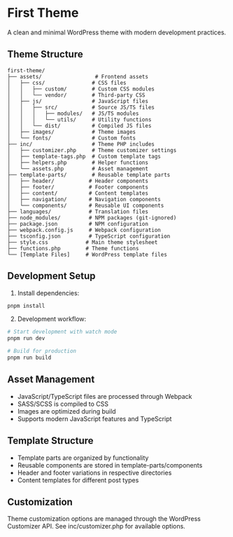 # First Theme

A clean and minimal WordPress theme with modern development practices.

## Theme Structure

```
first-theme/
├── assets/                 # Frontend assets
│   ├── css/               # CSS files
│   │   ├── custom/        # Custom CSS modules
│   │   └── vendor/        # Third-party CSS
│   ├── js/                # JavaScript files
│   │   ├── src/           # Source JS/TS files
│   │   │   ├── modules/   # JS/TS modules
│   │   │   └── utils/     # Utility functions
│   │   └── dist/          # Compiled JS files
│   ├── images/            # Theme images
│   └── fonts/             # Custom fonts
├── inc/                   # Theme PHP includes
│   ├── customizer.php     # Theme customizer settings
│   ├── template-tags.php  # Custom template tags
│   ├── helpers.php        # Helper functions
│   └── assets.php         # Asset management
├── template-parts/        # Reusable template parts
│   ├── header/           # Header components
│   ├── footer/           # Footer components
│   ├── content/          # Content templates
│   ├── navigation/       # Navigation components
│   └── components/       # Reusable UI components
├── languages/            # Translation files
├── node_modules/         # NPM packages (git-ignored)
├── package.json          # NPM configuration
├── webpack.config.js     # Webpack configuration
├── tsconfig.json         # TypeScript configuration
├── style.css            # Main theme stylesheet
├── functions.php        # Theme functions
└── [Template Files]     # WordPress template files
```

## Development Setup

1. Install dependencies:

```bash
pnpm install
```

2. Development workflow:

```bash
# Start development with watch mode
pnpm run dev

# Build for production
pnpm run build
```

## Asset Management

- JavaScript/TypeScript files are processed through Webpack
- SASS/SCSS is compiled to CSS
- Images are optimized during build
- Supports modern JavaScript features and TypeScript

## Template Structure

- Template parts are organized by functionality
- Reusable components are stored in template-parts/components
- Header and footer variations in respective directories
- Content templates for different post types

## Customization

Theme customization options are managed through the WordPress Customizer API. See inc/customizer.php for available options.
